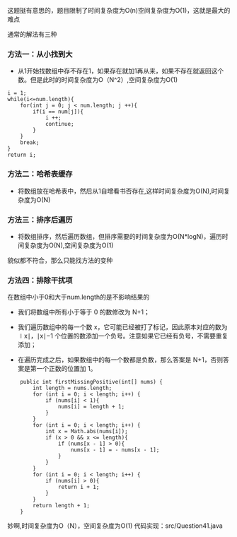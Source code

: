 这题挺有意思的，题目限制了时间复杂度为O(n)空间复杂度为O(1)，这就是最大的难点

通常的解法有三种  

### 方法一：从小找到大

- 从1开始找数组中存不存在1，如果存在就加1再从来，如果不存在就返回这个数。但是此时的时间复杂度为O（N^2）,空间复杂度为O(1)
~~~
i = 1;
while(i<=num.length){
    for(int j = 0; j < num.length; j ++){
        if(i == num[j]){
            i ++;
            continue;
        }
    }
    break;
}
return i;
~~~

### 方法二：哈希表缓存

- 将数组放在哈希表中，然后从1自增看书否存在,这样时间复杂度为O(N),时间复杂度为O(N)


### 方法三：排序后遍历
- 将数组排序，然后遍历数组，但排序需要的时间复杂度为O(N*logN)，遍历时间复杂度为O(N),空间复杂度为O(1)

貌似都不符合，那么只能找方法的变种

### 方法四：排除干扰项

在数组中小于0和大于num.length的是不影响结果的

- 我们将数组中所有小于等于 0 的数修改为 N+1；

- 我们遍历数组中的每一个数 x，它可能已经被打了标记，因此原本对应的数为 ∣x∣，∣x∣−1 个位置的数添加一个负号。注意如果它已经有负号，不需要重复添加；

- 在遍历完成之后，如果数组中的每一个数都是负数，那么答案是 N+1，否则答案是第一个正数的位置加 1。

~~~
    public int firstMissingPositive(int[] nums) {
        int length = nums.length;
        for (int i = 0; i < length; i++) {
            if (nums[i] < 1){
                nums[i] = length + 1;
            }
        }
        for (int i = 0; i < length; i++) {
            int x = Math.abs(nums[i]);
            if (x > 0 && x <= length){
                if (nums[x - 1] > 0){
                    nums[x - 1] = - nums[x - 1];
                }
            }
        }
        for (int i = 0; i < length; i++) {
            if (nums[i] > 0){
                return i + 1;
            }
        }
        return length + 1;
    }
~~~

妙啊,时间复杂度为O（N），空间复杂度为O(1)
代码实现：src/Question41.java